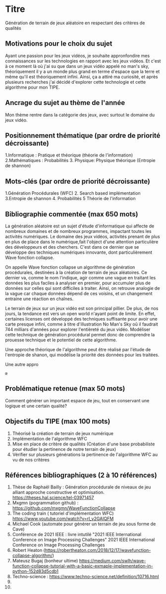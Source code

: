 # Titre
Génération de terrain de jeux aléatoire en respectant des critères de qualités
## Motivations pour le choix du sujet
Ayant une passion pour les jeux vidéos, je souhaite appronfondire mes connaissances sur les technologies en rapport avec les jeux vidéos. Et c'est à ce moment là où j'ai su que dans un jeux vidéo appelé no man's sky, théoriquement il y a un monde plus grand en terme d'espace que la terre et même qu'il est théoriquement infini. Ainsi, ça a attiré ma curiosité, et après plusieurs recherches j'ai décidé d'explorer
cette technologie et cette algorithme pour mon TIPE.

## Ancrage du sujet au thème de l'année
Mon thème rentre dans la catégorie des jeux, avec surtout le domaine du jeux vidéo.

## Positionnement thématique (par ordre de priorité décroissante)

1.Informatique : Pratique et théorique (théorie de l'information)
2.Mathématiques : Probabilités
3. Physique: Physique théorique (Entropie de shannon)


## Mots-clés (par ordre de priorité décroissante)

1.Génération Procédurales (WFC)
2. Search based implémentation
3.Entropie de shannon
4. Probabilités
5  Théorie de l'information


## Bibliographie commentée (max 650 mots)

La génération aléatoire est un sujet d'étude d'informatique qui affecte de nombreux domaines et de nombreux programmes, impactant toutes les activités numériques.
Le domaine des jeux vidéos, activités prenant de plus en plus de place dans le numérique,fait l'object d'une attention particulière des développeurs et des cherchers. C'est dans ce dernier que se développe des techniques numériques innovante, dont particulièrement Wave fonction collapse.

On appelle Wave fonction collapse un algorithme de génération procédurales, destinées à la création de terrain de jeux aléatoires. Ce dernier va, comme le nom l'indique, agir comme une vague en traitant les données les plus faciles à analyser en premier, pour accumuler plus de données sur celles qui sont difficiles à traiter. Ainsi, on retrouve analogie de la vague car chaque données dépend de ces voisins, et un changement entraine une réaction en chaînes.

Le terrain de jeux sur un jeux vidéo est son principal pillier. De plus, de nos jours, la tendance est vers un open world n'ayant point de limite. En effet, certaines licenses ont développé des techniques suffisante pour avoir une carte presque infini, comme à titre d'illustration No Man's Sky oû il faudrait 744 milliars d'années pour explorer l'entièreté du jeux vidéo. Modéliser cette technique de génération procédural permet donc de comprendre la prouesse technique et le potentiel de cette algorithme.

Une approche théorique de l'algorithme peut être réalisé par l'étude de l'entropie de shanon, qui modélise la priorité des données pour les traitées. 

Une autre appro

    œ





## Problématique retenue (max 50 mots)
Comment générer un important espace de jeu, tout en conservant une logique et une certain qualité?

## Objectifs du TIPE (max 100 mots)

1. Théorisé la création de terrain de jeux numérique  
2. Implémentation de l'algorithme WFC
3. Mise en place de critère de qualités (Création d'une base probabiliste pour étudier la pertinence de notre terrain de jeux)
4. Vérifier sur plusieurs générations la pertinence de l'algorithme WFC au vu de nos critères

## Références bibliographiques (2 à 10 références)

1. Thèse de Raphaël Bailly : Génération procédurale de niveaux de jeu alliant approche constructive et optimisation. https://theses.hal.science/tel-03971457
2. Mxgmn (pogrammation github) : https://github.com/mxgmn/WaveFunctionCollapse
3. The coding train ( tutoriel d'implémentation WFC) https://www.youtube.com/watch?v=rI_y2GAlQFM
4. Michael Cook (automate pour générer un terrain de jeu sous forme de Cave)
5. Conférence de 2021 IEEE : livre intutilé "2021 IEEE International Conference on Image Processing Challenges" 
2021 IEEE International Conference on Image Processing Challenges
7. Robert Heaton (https://robertheaton.com/2018/12/17/wavefunction-collapse-algorithm/)
8. Mateusz Bugaj (bonheur ultime)
https://medium.com/swlh/wave-function-collapse-tutorial-with-a-basic-exmaple-implementation-in-python-152d83d5cdb1
9. Techno-science : https://www.techno-science.net/definition/10716.html
10. 
11. 


